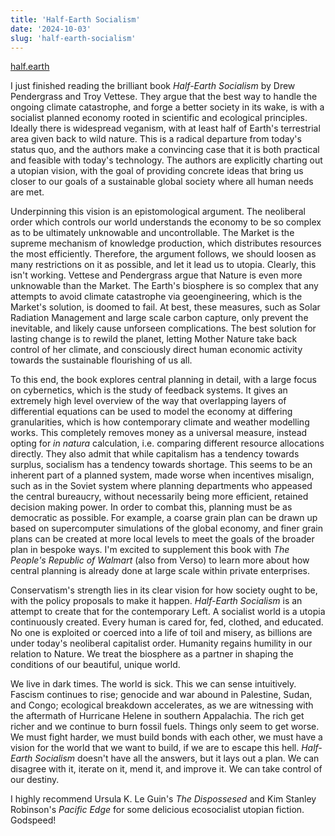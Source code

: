 ```yaml
---
title: 'Half-Earth Socialism'
date: '2024-10-03'
slug: 'half-earth-socialism'
---
```


[half.earth](https://half.earth)

I just finished reading the brilliant book _Half-Earth Socialism_ by Drew Pendergrass and
Troy Vettese. They argue that the best way to handle the ongoing climate catastrophe, and forge
a better society in its wake, is with a socialist planned economy rooted in scientific and ecological
principles. Ideally there is widespread veganism, with at least half of Earth's terrestrial area
given back to wild nature. This is a radical departure from today's status quo, and the authors
make a convincing case that it is both practical and feasible with today's technology. The authors
are explicitly charting out a utopian vision, with the goal of providing concrete ideas that bring
us closer to our goals of a sustainable global society where all human needs are met.

Underpinning this vision is an epistomological argument. The neoliberal order which controls
our world understands the economy to be so complex as to be ultimately unknowable and
uncontrollable. The Market is the supreme mechanism of knowledge production, which distributes
resources the most efficiently. Therefore, the argument follows, we should loosen as many
restrictions on it as possible, and let it lead us to utopia. Clearly, this isn't working.
Vettese and Pendergrass argue that Nature is even more unknowable than the Market. The Earth's
biosphere is so complex that any attempts to avoid climate catastrophe via geoengineering,
which is the Market's solution, is doomed to fail. At best, these measures, such as Solar
Radiation Management and large scale carbon capture, only prevent the inevitable, and likely
cause unforseen complications. The best solution for lasting change is to rewild the planet,
letting Mother Nature take back control of her climate, and consciously direct human economic
activity towards the sustainable flourishing of us all.

To this end, the book explores central planning in detail, with a large focus on cybernetics,
which is the study of feedback systems. It gives an extremely high level overview of the way
that overlapping layers of differential equations can be used to model the economy at
differing granularities, which is how contemporary climate and weather modelling works. This
completely removes money as a universal measure, instead opting for _in natura_
calculation, i.e. comparing different resource allocations directly. They also admit that while
capitalism has a tendency towards surplus, socialism has a tendency towards shortage. This seems
to be an inherent part of a planned system, made worse when incentives misalign, such as in the
Soviet system where planning departments who appeased the central bureaucry, without necessarily
being more efficient, retained decision making power. In order to combat this, planning must be
as democratic as possible. For example, a coarse grain plan can be drawn up based on supercomputer
simulations of the global economy, and finer grain plans can be created at more local levels to
meet the goals of the broader plan in bespoke ways. I'm excited to supplement this book with
_The People's Republic of Walmart_ (also from Verso) to learn more about how central planning
is already done at large scale within private enterprises.

Conservatism's strength lies in its clear vision for how society ought to be, with the policy
proposals to make it happen. _Half-Earth Socialism_ is an attempt to create that for the contemporary
Left. A socialist world is a utopia continuously created. Every human is cared for, fed, clothed,
and educated. No one is exploited or coerced into a life of toil and misery, as billions are under
today's neoliberal capitalist order. Humanity regains humility in our relation to Nature. We treat
the biosphere as a partner in shaping the conditions of our beautiful, unique world.

We live in dark times. The world is sick. This we can sense intuitively. Fascism continues to
rise; genocide and war abound in Palestine, Sudan, and Congo; ecological breakdown
accelerates, as we are witnessing with the aftermath of Hurricane Helene in southern
Appalachia. The rich get richer and we continue to burn fossil fuels. Things only seem to get
worse. We must fight harder, we must build bonds with each other, we must have a vision for
the world that we want to build, if we are to escape this hell. _Half-Earth Socialism_ doesn't
have all the answers, but it lays out a plan. We can disagree with it, iterate on it, mend it,
and improve it. We can take control of our destiny.

I highly recommend Ursula K. Le Guin's _The Dispossesed_ and Kim Stanley Robinson's
_Pacific Edge_ for some delicious ecosocialist utopian fiction. Godspeed!
